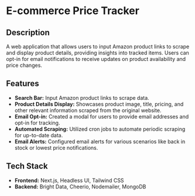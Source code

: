 # E-commerce Price Tracker

## Description
A web application that allows users to input Amazon product links to scrape and display product details, providing insights into tracked items. Users can opt-in for email notifications to receive updates on product availability and price changes.

## Features
- **Search Bar:** Input Amazon product links to scrape data.
- **Product Details Display:** Showcases product image, title, pricing, and other relevant information scraped from the original website.
- **Email Opt-in:** Created a modal for users to provide email addresses and opt-in for tracking.
- **Automated Scraping:** Utilized cron jobs to automate periodic scraping for up-to-date data.
- **Email Alerts:** Configured email alerts for various scenarios like back in stock or lowest price notifications.

## Tech Stack
- **Frontend:** Next.js, Headless UI, Tailwind CSS
- **Backend:** Bright Data, Cheerio, Nodemailer, MongoDB